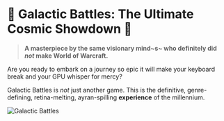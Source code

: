 # 🌌 Galactic Battles: The Ultimate Cosmic Showdown 🚀

> **A masterpiece by the same visionary mind~s~ who definitely did *not* make World of Warcraft.**

Are you ready to embark on a journey so epic it will make your keyboard break and your GPU whisper for mercy?

Galactic Battles is *not* just another game. This is the definitive, genre-defining, retina-melting, ayran-spilling **experience** of the millennium.

![Galactic Battles](https://media3.giphy.com/media/v1.Y2lkPTc5MGI3NjExNzM0cHp1czR0cjlwcmN3YjdwZDd0dHNjb2xxOXpsMDNwZXN5ejIweCZlcD12MV9pbnRlcm5hbF9naWZfYnlfaWQmY3Q9Zw/r8rfaIIzScbMTGGdKH/giphy.gif)
